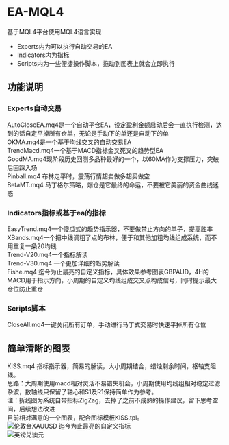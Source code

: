 # EA-MQL4
基于MQL4平台使用MQL4语言实现
* Experts内为可以执行自动交易的EA
* Indicators内为指标
* Scripts内为一些便捷操作脚本，拖动到图表上就会立即执行

## 功能说明
### Experts自动交易
AutoCloseEA.mq4是一个自动平仓EA，设定盈利金额启动后会一直执行检测，达到的话自定平掉所有仓单，无论是手动下的单还是自动下的单<br/>
OKMA.mq4是一个基于均线交叉的自动交易EA<br/>
TrendMacd.mq4一个基于MACD指标金叉死叉的趋势型EA<br/>
GoodMA.mq4现阶段历史回测多品种最好的一个，以60MA作为支撑压力，突破后回踩入场<br/>
Pinball.mq4	布林走平时，震荡行情超卖做多超买做空<br/>
BetaMT.mq4 马丁格尔策略，爆仓是它最终的命运，不要被它美丽的资金曲线迷惑<br/>

### Indicators指标或基于ea的指标
EasyTrend.mq4一个傻瓜式的趋势指示器，不要做禁止方向的单子，提高胜率<br/>
XBands.mq4一个把中线调粗了点的布林，便于和其他加粗均线组成系统，而不用重复一条20均线<br/>
Trend-V20.mq4一个指标解读<br/>
Trend-V30.mq4	一个更加详细的趋势解读<br/>
Fishe.mq4	迄今为止最亮的自定义指标，具体效果参考图表GBPAUD，4H的MACD用于指示方向，小周期的自定义均线组成交叉点构成信号，同时提示最大仓位防止重仓<br/>

### Scripts脚本
CloseAll.mq4一键关闭所有订单，手动进行马丁式交易时快速平掉所有仓位<br/>

## 简单清晰的图表
KISS.mq4  指标指示器，简易的解读，大小周期结合，蜡烛剩余时间，枢轴支阻线。<br/>
思路：大周期使用macd相对灵活不易错失机会，小周期使用均线组相对稳定过滤杂波，数轴线只保留了轴心和S1及R1保持简单作为参考。<br/>
注：折线图为系统自带指标ZigZag，去掉了之前不成熟的操作建议，留下思考空间，后续想法改进<br/>
目前相对满意的一个图表，配合图标模板KISS.tpl。<br/>
![伦敦金XAUUSD](https://github.com/Yumerain/EA-MQL4/blob/master/xau.png)
迄今为止最亮的自定义指标<br/>
![英镑兑澳元](https://github.com/Yumerain/EA-MQL4/blob/master/GBPAUD.png)
